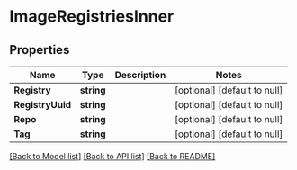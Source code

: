 # ImageRegistriesInner

## Properties
Name | Type | Description | Notes
------------ | ------------- | ------------- | -------------
**Registry** | **string** |  | [optional] [default to null]
**RegistryUuid** | **string** |  | [optional] [default to null]
**Repo** | **string** |  | [optional] [default to null]
**Tag** | **string** |  | [optional] [default to null]

[[Back to Model list]](../README.md#documentation-for-models) [[Back to API list]](../README.md#documentation-for-api-endpoints) [[Back to README]](../README.md)

